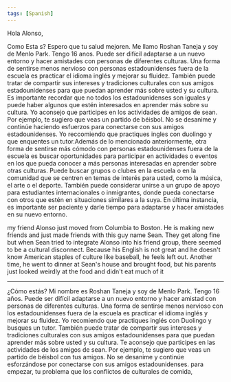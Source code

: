 ```yaml
---
tags: [Spanish]
---
```

Hola Alonso,

Como Esta s? Espero que tu salud mejoren. Me llamo Roshan Taneja y soy de Menlo Park. Tengo 16 anos. Puede ser difícil adaptarse a un nuevo entorno y hacer amistades con personas de diferentes culturas. Una forma de sentirse menos nervioso con personas estadounidenses fuera de la escuela es practicar el idioma inglés y mejorar su fluidez. También puede tratar de compartir sus intereses y tradiciones culturales con sus amigos estadounidenses para que puedan aprender más sobre usted y su cultura. Es importante recordar que no todos los estadounidenses son iguales y puede haber algunos que estén interesados en aprender más sobre su cultura. Yo aconsejo que participes en los actividades de amigos de sean. Por ejemplo, te sugiero que veas un partido de béisbol. No se desanime y continúe haciendo esfuerzos para conectarse con sus amigos estadounidenses. Yo reccomiendo que practiques ingles con duolingo y que enquentes un tutor.Además de lo mencionado anteriormente, otra forma de sentirse más cómodo con personas estadounidenses fuera de la escuela es buscar oportunidades para participar en actividades o eventos en los que pueda conocer a más personas interesadas en aprender sobre otras culturas. Puede buscar grupos o clubes en la escuela o en la comunidad que se centren en temas de interés para usted, como la música, el arte o el deporte. También puede considerar unirse a un grupo de apoyo para estudiantes internacionales o inmigrantes, donde pueda conectarse con otros que estén en situaciones similares a la suya. En última instancia, es importante ser paciente y darle tiempo para adaptarse y hacer amistades en su nuevo entorno.



my friend Alonso just moved from Columbia to Boston. He is making new friends and just made friends with this guy name Sean. They get along fine but when Sean tried to integrate Alonso into his friend group, there seemed to be a cultural disconnect. Because his English is not great and he doesn't know American staples of culture like baseball, he feels left out. Another time, he went to dinner at Sean's house and brought food, but his parents just looked weirdly at the food and didn't eat much of it

---

¿Cómo estás? Mi nombre es Roshan Taneja y soy de Menlo Park. Tengo 16 años. Puede ser difícil adaptarse a un nuevo entorno y hacer amistad con personas de diferentes culturas. Una forma de sentirse menos nervioso con los estadounidenses fuera de la escuela es practicar el idioma inglés y mejorar su fluidez. Yo recomiendo que practiques inglés con Duolingo y busques un tutor. También puede tratar de compartir sus intereses y tradiciones culturales con sus amigos estadounidenses para que puedan aprender más sobre usted y su cultura. Te aconsejo que participes en las actividades de los amigos de sean. Por ejemplo, te sugiero que veas un partido de béisbol con tus amigos. No se desanime y continúe esforzándose por conectarse con sus amigos estadounidenses. para empezar, tu problema que los conflictos de culturales de comida, 

